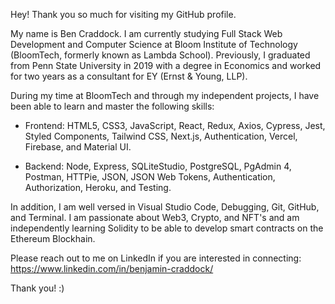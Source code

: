 Hey! Thank you so much for visiting my GitHub profile.

My name is Ben Craddock. I am currently studying Full Stack Web Development and Computer Science at Bloom Institute of Technology (BloomTech, formerly known as Lambda School). Previously, I graduated from Penn State University in 2019 with a degree in Economics and worked for two years as a consultant for EY (Ernst & Young, LLP).

During my time at BloomTech and through my independent projects, I have been able to learn and master the following skills:

- Frontend: HTML5, CSS3, JavaScript, React, Redux, Axios, Cypress, Jest, Styled Components, Tailwind CSS, Next.js, Authentication, Vercel, Firebase, and Material UI.

- Backend: Node, Express, SQLiteStudio, PostgreSQL, PgAdmin 4, Postman, HTTPie, JSON, JSON Web Tokens, Authentication, Authorization, Heroku, and Testing.

In addition, I am well versed in Visual Studio Code, Debugging, Git, GitHub, and Terminal. I am passionate about Web3, Crypto, and NFT's and am independently learning Solidity to be able to develop smart contracts on the Ethereum Blockhain.

Please reach out to me on LinkedIn if you are interested in connecting: https://www.linkedin.com/in/benjamin-craddock/

Thank you! :)
